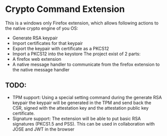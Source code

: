 Crypto Command Extension
========================

This is a windows only Firefox extension, which allows following actions to the native crypto engine of you OS:
- Generate RSA keypair
- Import certificates for that keypair
- Export the keypair with certificate as a PKCS12
- Import a PKCS12 into the keystore
The project exist of 2 parts:
- A firefox web extension
- A native message handler to communicate from the firefox extension to the native message handler

TODO:
-----
- TPM support: Using a special setting command during the generate RSA keypair the keypair will be generated in the TPM and send back the CSR, signed with the attestation key and the attestation public key certificate.
- Signature support: The extension will be able to put basic RSA signatures (PKCS1.5 and PSS). This can be used in collaboration with JOSE and JWT in the browser
